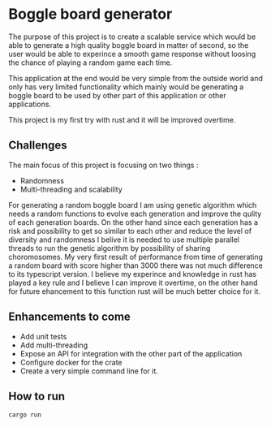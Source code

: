 # Boggle board generator

The purpose of this project is to create a scalable service which would be able to generate a high quality boggle board in matter of second, so the user would be able to experince a smooth game response without loosing the chance of playing a random game each time.

This application at the end would be very simple from the outside world and only has very limited functionality which mainly would be generating a boggle board to be used by other part of this application or other applications.

This project is my first try with rust and it will be improved overtime. 

## Challenges 
The main focus of this project is focusing on two things :
- Randomness
- Multi-threading and scalability

For generating a random boggle board I am using genetic algorithm which needs a random functions to evolve each generation and improve the qulity of each generation boards. On the other hand since each generation has a risk and possibility to get so similar to each other and reduce the level of diversity and randomness I belive it is needed to use multiple parallel threads to run the genetic algorithm by possibility of sharing choromosomes.
My very first result of performance from time of generating a random board with score higher than 3000 there was not much difference to its typescript version. I believe my experince and knowledge in rust has played a key rule and I believe I can improve it overtime, on the other hand for future ehancement to this function rust will be much better choice for it.

## Enhancements to come
- Add unit tests
- Add multi-threading
- Expose an API for integration with the other part of the application
- Configure docker for the crate
- Create a very simple command line for it.
## How to run
   ```bash
   cargo run
   ```

